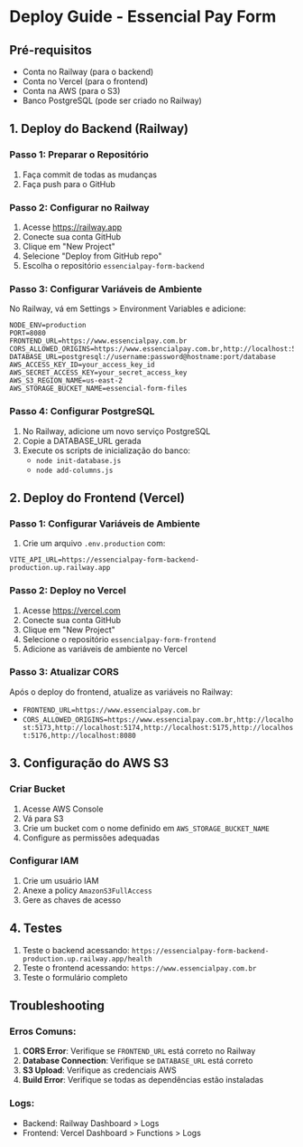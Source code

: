 # Deploy Guide - Essencial Pay Form

## Pré-requisitos
- Conta no Railway (para o backend)
- Conta no Vercel (para o frontend)
- Conta na AWS (para o S3)
- Banco PostgreSQL (pode ser criado no Railway)

## 1. Deploy do Backend (Railway)

### Passo 1: Preparar o Repositório
1. Faça commit de todas as mudanças
2. Faça push para o GitHub

### Passo 2: Configurar no Railway
1. Acesse https://railway.app
2. Conecte sua conta GitHub
3. Clique em "New Project"
4. Selecione "Deploy from GitHub repo"
5. Escolha o repositório `essencialpay-form-backend`

### Passo 3: Configurar Variáveis de Ambiente
No Railway, vá em Settings > Environment Variables e adicione:

```
NODE_ENV=production
PORT=8080
FRONTEND_URL=https://www.essencialpay.com.br
CORS_ALLOWED_ORIGINS=https://www.essencialpay.com.br,http://localhost:5173,http://localhost:5174,http://localhost:5175,http://localhost:5176,http://localhost:8080
DATABASE_URL=postgresql://username:password@hostname:port/database
AWS_ACCESS_KEY_ID=your_access_key_id
AWS_SECRET_ACCESS_KEY=your_secret_access_key
AWS_S3_REGION_NAME=us-east-2
AWS_STORAGE_BUCKET_NAME=essencial-form-files
```

### Passo 4: Configurar PostgreSQL
1. No Railway, adicione um novo serviço PostgreSQL
2. Copie a DATABASE_URL gerada
3. Execute os scripts de inicialização do banco:
   - `node init-database.js`
   - `node add-columns.js`

## 2. Deploy do Frontend (Vercel)

### Passo 1: Configurar Variáveis de Ambiente
1. Crie um arquivo `.env.production` com:
```
VITE_API_URL=https://essencialpay-form-backend-production.up.railway.app
```

### Passo 2: Deploy no Vercel
1. Acesse https://vercel.com
2. Conecte sua conta GitHub
3. Clique em "New Project"
4. Selecione o repositório `essencialpay-form-frontend`
5. Adicione as variáveis de ambiente no Vercel

### Passo 3: Atualizar CORS
Após o deploy do frontend, atualize as variáveis no Railway:
- `FRONTEND_URL=https://www.essencialpay.com.br`
- `CORS_ALLOWED_ORIGINS=https://www.essencialpay.com.br,http://localhost:5173,http://localhost:5174,http://localhost:5175,http://localhost:5176,http://localhost:8080`

## 3. Configuração do AWS S3

### Criar Bucket
1. Acesse AWS Console
2. Vá para S3
3. Crie um bucket com o nome definido em `AWS_STORAGE_BUCKET_NAME`
4. Configure as permissões adequadas

### Configurar IAM
1. Crie um usuário IAM
2. Anexe a policy `AmazonS3FullAccess`
3. Gere as chaves de acesso

## 4. Testes

1. Teste o backend acessando: `https://essencialpay-form-backend-production.up.railway.app/health`
2. Teste o frontend acessando: `https://www.essencialpay.com.br`
3. Teste o formulário completo

## Troubleshooting

### Erros Comuns:
1. **CORS Error**: Verifique se `FRONTEND_URL` está correto no Railway
2. **Database Connection**: Verifique se `DATABASE_URL` está correto
3. **S3 Upload**: Verifique as credenciais AWS
4. **Build Error**: Verifique se todas as dependências estão instaladas

### Logs:
- Backend: Railway Dashboard > Logs
- Frontend: Vercel Dashboard > Functions > Logs
